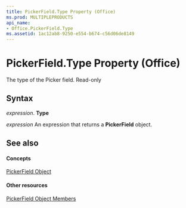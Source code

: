 ```yaml
---
title: PickerField.Type Property (Office)
ms.prod: MULTIPLEPRODUCTS
api_name:
- Office.PickerField.Type
ms.assetid: 1ac12ab8-9250-e554-b674-c56d06de8149
---
```



# PickerField.Type Property (Office)

The type of the Picker field. Read-only


## Syntax

 _expression_. **Type**

 _expression_ An expression that returns a **PickerField** object.


## See also


#### Concepts


[PickerField Object](pickerfield-object-office.md)
#### Other resources


[PickerField Object Members](pickerfield-members-office.md)


